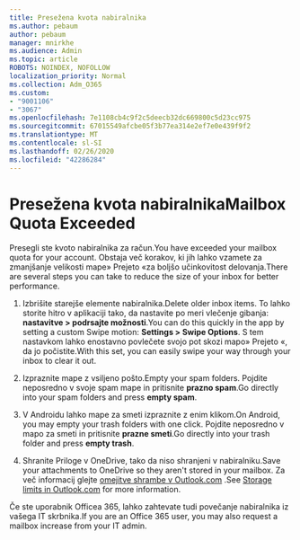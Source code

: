 ```yaml
---
title: Presežena kvota nabiralnika
ms.author: pebaum
author: pebaum
manager: mnirkhe
ms.audience: Admin
ms.topic: article
ROBOTS: NOINDEX, NOFOLLOW
localization_priority: Normal
ms.collection: Adm_O365
ms.custom:
- "9001106"
- "3067"
ms.openlocfilehash: 7e1108cb4c9f2c5deecb32dc669800c5d23cc975
ms.sourcegitcommit: 67015549afcbe05f3b77ea314e2ef7e0e439f9f2
ms.translationtype: MT
ms.contentlocale: sl-SI
ms.lasthandoff: 02/26/2020
ms.locfileid: "42286284"
---
```

# <a name="mailbox-quota-exceeded"></a><span data-ttu-id="7bb73-102">Presežena kvota nabiralnika</span><span class="sxs-lookup"><span data-stu-id="7bb73-102">Mailbox Quota Exceeded</span></span>

<span data-ttu-id="7bb73-103">Presegli ste kvoto nabiralnika za račun.</span><span class="sxs-lookup"><span data-stu-id="7bb73-103">You have exceeded your mailbox quota for your account.</span></span> <span data-ttu-id="7bb73-104">Obstaja več korakov, ki jih lahko vzamete za zmanjšanje velikosti mape» Prejeto «za boljšo učinkovitost delovanja.</span><span class="sxs-lookup"><span data-stu-id="7bb73-104">There are several steps you can take to reduce the size of your inbox for better performance.</span></span>

1. <span data-ttu-id="7bb73-105">Izbrišite starejše elemente nabiralnika.</span><span class="sxs-lookup"><span data-stu-id="7bb73-105">Delete older inbox items.</span></span> <span data-ttu-id="7bb73-106">To lahko storite hitro v aplikaciji tako, da nastavite po meri vlečenje gibanja: **nastavitve > podrsajte možnosti**.</span><span class="sxs-lookup"><span data-stu-id="7bb73-106">You can do this quickly in the app by setting a custom Swipe motion: **Settings > Swipe Options**.</span></span> <span data-ttu-id="7bb73-107">S tem nastavkom lahko enostavno povlečete svojo pot skozi mapo» Prejeto «, da jo počistite.</span><span class="sxs-lookup"><span data-stu-id="7bb73-107">With this set, you can easily swipe your way through your inbox to clear it out.</span></span>

2. <span data-ttu-id="7bb73-108">Izpraznite mape z vsiljeno pošto.</span><span class="sxs-lookup"><span data-stu-id="7bb73-108">Empty your spam folders.</span></span> <span data-ttu-id="7bb73-109">Pojdite neposredno v svoje spam mape in pritisnite **prazno spam**.</span><span class="sxs-lookup"><span data-stu-id="7bb73-109">Go directly into your spam folders and press **empty spam**.</span></span>

3. <span data-ttu-id="7bb73-110">V Androidu lahko mape za smeti izpraznite z enim klikom.</span><span class="sxs-lookup"><span data-stu-id="7bb73-110">On Android, you may empty your trash folders with one click.</span></span> <span data-ttu-id="7bb73-111">Pojdite neposredno v mapo za smeti in pritisnite **prazne smeti**.</span><span class="sxs-lookup"><span data-stu-id="7bb73-111">Go directly into your trash folder and press **empty trash**.</span></span> 

4. <span data-ttu-id="7bb73-112">Shranite Priloge v OneDrive, tako da niso shranjeni v nabiralniku.</span><span class="sxs-lookup"><span data-stu-id="7bb73-112">Save your attachments to OneDrive so they aren't stored in your mailbox.</span></span> <span data-ttu-id="7bb73-113">Za več informacij glejte [omejitve shrambe v Outlook.com](https://support.office.com/article/storage-limits-in-outlook-com-7ac99134-69e5-4619-ac0b-2d313bba5e9e) .</span><span class="sxs-lookup"><span data-stu-id="7bb73-113">See [Storage limits in Outlook.com](https://support.office.com/article/storage-limits-in-outlook-com-7ac99134-69e5-4619-ac0b-2d313bba5e9e) for more information.</span></span> 

<span data-ttu-id="7bb73-114">Če ste uporabnik Officea 365, lahko zahtevate tudi povečanje nabiralnika iz vašega IT skrbnika.</span><span class="sxs-lookup"><span data-stu-id="7bb73-114">If you are an Office 365 user, you may also request a mailbox increase from your IT admin.</span></span>
